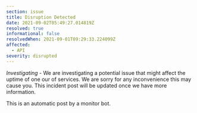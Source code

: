 ```yaml
---
section: issue
title: Disruption Detected
date: 2021-09-02T05:49:27.014819Z
resolved: true
informational: false
resolvedWhen: 2021-09-01T09:29:33.224099Z
affected:
  - API
severity: disrupted
---
```

*Investigating* - We are investigating a potential issue that might affect the uptime of one our of services. We are sorry for any inconvenience this may cause you. This incident post will be updated once we have more information.

This is an automatic post by a monitor bot.
        
